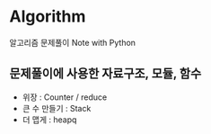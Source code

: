 # Algorithm

알고리즘 문제풀이 Note with Python

## 문제풀이에 사용한 자료구조, 모듈, 함수

- 위장 : Counter / reduce
- 큰 수 만들기 : Stack
- 더 맵게 : heapq
